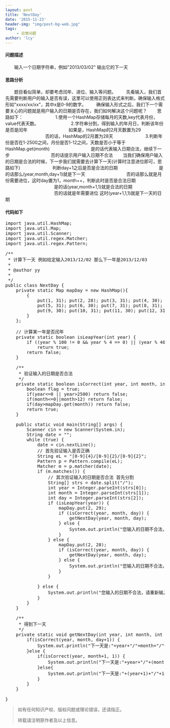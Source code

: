 ```yaml
---
layout: post
title: 'NextDay'
date: '2015-11-23'
header-img: "img/post-bg-web.jpg"
tags:
     - 日常问题
author: 'lcy'
---
```


#### 问题描述
&emsp;&emsp;输入一个日期字符串，例如"2013/03/02" 输出它的下一天

#### 思路分析
&emsp;&emsp;题目看似简单，却要考虑闰年、进位、输入等问题。
&emsp;&emsp;先看输入，我们首先需要判断用户的输入是否有误，这里可以使用正则表达式来判断。确保输入格式形如"xxxx/xx/xx"，其中x是0-9的数字。
&emsp;&emsp;确保输入形式之后，我们下一个需要关心的问题就是用户输入的日期是否存在，我们如何解决这个问题呢？
&emsp;&emsp;思路如下：
&emsp;&emsp;&emsp;&emsp;&emsp;&emsp;&emsp;1.使用一个HashMap存储每月的天数,key代表月份，value代表天数。
&emsp;&emsp;&emsp;&emsp;&emsp;&emsp;&emsp;2.字符串分割，得到输入的年月日，判断该年份是否是闰年
&emsp;&emsp;&emsp;&emsp;&emsp;&emsp;&emsp;&emsp;&emsp;如果是，HashMap的2月天数置为29
&emsp;&emsp;&emsp;&emsp;&emsp;&emsp;&emsp;&emsp;&emsp;否的话，HashMap的2月置为28天
&emsp;&emsp;&emsp;&emsp;&emsp;&emsp;&emsp;3.判断年份是否在1-2500之间，月份是否1-12之间，天数是否小于等于HashMap.get(month)
&emsp;&emsp;&emsp;&emsp;&emsp;&emsp;&emsp;&emsp;&emsp;是的话代表输入日期合法，继续下一步
&emsp;&emsp;&emsp;&emsp;&emsp;&emsp;&emsp;&emsp;&emsp;否的话提示用户输入日期不合法
&emsp;&emsp;当我们确保用户输入的日期是合法的时候，下一步我们就需要去计算下一天(计算时注意进位即可，思路如下)
&emsp;&emsp;&emsp;&emsp;&emsp;&emsp;&emsp;判断day+1之后是否是合法的日期
&emsp;&emsp;&emsp;&emsp;&emsp;&emsp;&emsp;&emsp;&emsp;是的话那么(year,month,day+1)就是下一天
&emsp;&emsp;&emsp;&emsp;&emsp;&emsp;&emsp;&emsp;&emsp;否的话那么就是月份需要进位，这时day置为1，month++，判断此时是否是合法日期
&emsp;&emsp;&emsp;&emsp;&emsp;&emsp;&emsp;&emsp;&emsp;&emsp;&emsp;是的话(year,month+1,1)就是合法的日期
&emsp;&emsp;&emsp;&emsp;&emsp;&emsp;&emsp;&emsp;&emsp;&emsp;&emsp;否的话就是年需要进位 这时(year+1,1,1)就是下一天的日期

#### 代码如下
<pre>import java.util.HashMap;
import java.util.Map;
import java.util.Scanner;
import java.util.regex.Matcher;
import java.util.regex.Pattern;

/**
 * 计算下一天 例如给定输入2013/12/02 那么下一年是2013/12/03
 * 
 * @author yy
 * 
 */
public class NextDay {
	private static Map<Integer, Integer> mapDay = new HashMap<Integer, Integer>(){
		{
			put(1, 31); put(2, 28); put(3, 31); put(4, 30);
			put(5, 31); put(6, 30); put(7, 31); put(8, 31);
			put(9, 30); put(10, 31); put(11, 30); put(12, 31);
		}
	};

	// 计算某一年是否闰年
	private static boolean isLeapYear(int year) {
		if ((year % 100 != 0 && year % 4 == 0) || (year % 400 == 0))
			return true;
		return false;
	}

	/**
	 * 验证输入的日期是否合法
	 */
	private static boolean isCorrect(int year, int month, int day) {
		boolean flag = true;
		if(year<=0 || year>2500) return false;
		if(month<=0||month>12) return false;
		if(day>mapDay.get(month)) return false;
		return true;
	}

	public static void main(String[] args) {
		Scanner cin = new Scanner(System.in);
		String date = "";
		while (true) {
			date = cin.nextLine();
			// 首先验证输入是否正确
			String eL = "[0-9]{4}/[0-9]{2}/[0-9]{2}";
			Pattern p = Pattern.compile(eL);
			Matcher m = p.matcher(date);
			if (m.matches()) {
				// 其次验证输入的日期是否合法 首先分割
				String[] strs = date.split("/");
				int year = Integer.parseInt(strs[0]);
				int month = Integer.parseInt(strs[1]);
				int day = Integer.parseInt(strs[2]);
				if (isLeapYear(year)) {
					mapDay.put(2, 29);
					if (isCorrect(year, month, day)) {
						getNextDay(year, month, day);
					} else {
						System.out.println("您输入的日期不合法，请重新输入！");
					}
				} else {
					mapDay.put(2, 28);
					if (isCorrect(year, month, day)) {
						getNextDay(year, month, day);
					} else {
						System.out.println("您输入的日期不合法，请重新输入！");
					}
				}

			} else {
				System.out.println("您输入的日期不合法，请重新输入！");
			}
		}
	}

	/**
	 * 得到下一天
	 */
	private static void getNextDay(int year, int month, int day) {
		if(isCorrect(year, month, day+1)) {
			System.out.println("下一天是:"+year+"/"+month+"/"+(day+1));
		}else {
			if(isCorrect(year, month+1, 1)) {
				System.out.println("下一天是:"+year+"/"+(month+1)+"/"+1);
			}else{
				System.out.println("下一天是:"+(year+1)+"/"+1+"/"+1);
			}
		}
	}

}</pre>


> 如有任何知识产权、版权问题或理论错误，还请指正。
>
> 转载请注明原作者及以上信息。
